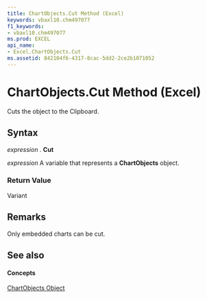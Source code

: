 ```yaml
---
title: ChartObjects.Cut Method (Excel)
keywords: vbaxl10.chm497077
f1_keywords:
- vbaxl10.chm497077
ms.prod: EXCEL
api_name:
- Excel.ChartObjects.Cut
ms.assetid: 842104f6-4317-8cac-5dd2-2ce2b1071052
---
```



# ChartObjects.Cut Method (Excel)

Cuts the object to the Clipboard.


## Syntax

 _expression_ . **Cut**

 _expression_ A variable that represents a **ChartObjects** object.


### Return Value

Variant


## Remarks

Only embedded charts can be cut.


## See also


#### Concepts


[ChartObjects Object](chartobjects-object-excel.md)

